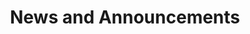 ---
title: "News and Announcements"
layout: collection
permalink: /news_and_announcements/
collection: news_and_announcements
entries_layout: grid
classes: wide
header:
  overlay_image: /assets/images/glass-building.jpg
  overlay_color: "#000"
  overlay_filter: "0.3"
---